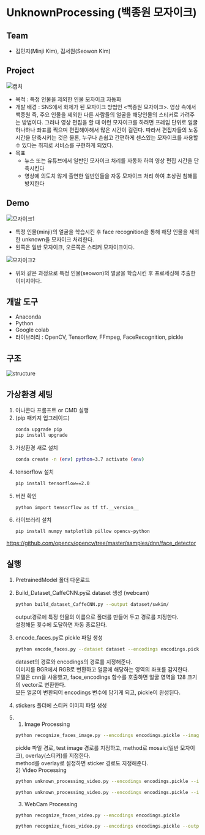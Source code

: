 # UnknownProcessing (백종원 모자이크)

## Team
* 김민지(Minji Kim), 김서원(Seowon Kim)

## Project
![캡처](https://user-images.githubusercontent.com/67955977/131096230-5f90b499-bade-4e01-90d7-8a7b0c1e51dc.PNG)
* 목적 : 특정 인물을 제외한 인물 모자이크 자동화
* 개발 배경 : SNS에서 화제가 된 모자이크 방법인 <백종원 모자이크>. 영상 속에서 백종원 즉, 주요 인물을 제외한 다른 사람들의 얼굴을 해당인물의 스티커로 가려주는 방법이다. 그러나 영상 편집을 할 때 이런 모자이크를 하려면 프레임 단위로 얼굴 하나하나 좌표를 찍으며 편집해야해서 많은 시간이 걸린다. 따라서 편집자들의 노동 시간을 단축시키는 것은 물론, 누구나 손쉽고 간편하게 센스있는 모자이크를 사용할 수 있다는 취지로 서비스를 구현하게 되었다.
* 목표
    * 뉴스 또는 유튜브에서 일반인 모자이크 처리를 자동화 하여 영상 편집 시간을 단축시킨다
    * 영상에 의도치 않게 출연한 일반인들을 자동 모자이크 처리 하여 초상권 침해를 방지한다


## Demo
![모자이크1](https://user-images.githubusercontent.com/67955977/131105868-b3a15009-d455-40e5-a56b-79726225b521.PNG)
* 특정 인물(minji)의 얼굴을 학습시킨 후 face recognition을 통해 해당 인물을 제외한 unknown을 모자이크 처리한다.
* 왼쪽은 일반 모자이크, 오른쪽은 스티커 모자이크이다.
   
   
![모자이크2](https://user-images.githubusercontent.com/67955977/131106432-b76cab82-91f2-4519-9301-44deb8b64fb7.PNG)
* 위와 같은 과정으로 특정 인물(seowon)의 얼굴을 학습시킨 후 프로세싱해 추출한 이미지이다. 


## 개발 도구
* Anaconda 
* Python
* Google colab 
* 라이브러리 : OpenCV, Tensorflow, FFmpeg, FaceRecognition, pickle


## 구조
![structure](https://user-images.githubusercontent.com/67955977/131110753-780676cb-7684-419c-9e83-271b36ac632d.PNG)


## 가상환경 세팅

1. 아나콘다 프롬프트 or CMD 실행
2. (pip 패키지 업그레이드)
    ```bash
    conda upgrade pip
    pip install upgrade
    ```
3. 가상환경 새로 설치
    ```bash
    conda create -n (env) python=3.7 activate (env)
    ```
4. tensorflow 설치
    ```bash
    pip install tensorflow==2.0
    ```
5. 버전 확인
    ```bash
    python import tensorflow as tf tf.__version__
    ```
6. 라이브러리 설치
    ```bash
    pip install numpy matplotlib pillow opencv-python
    ```
    
    
https://github.com/opencv/opencv/tree/master/samples/dnn/face_detector

## 실행
1. PretrainedModel 폴더 다운로드   
2. Build_Dataset_CaffeCNN.py로 dataset 생성 (webcam)  
   ```bash
   python build_dataset_CaffeCNN.py --output dataset/swkim/
   ```
   output경로에 특정 인물의 이름으로 폴더를 만들어 두고 경로를 지정한다.   
   설정해둔 횟수에 도달하면 자동 종료된다.   
3. encode_faces.py로 pickle 파일 생성   
   ```bash
   python encode_faces.py --dataset dataset --encodings encodings.pickle
   ```
   dataset의 경로와 encodings의 경로를 지정해준다.  
   이미지를 BGR에서 RGB로 변환하고 얼굴에 해당하는 영역의 좌표를 감지한다.  
   모델은 cnn을 사용했고, face_encodings 함수를 호출하면 얼굴 영역을 128 크기의 vector로 변환한다.  
   모든 얼굴이 변환되어 encodings 변수에 담기게 되고, pickle이 완성된다.  

4. stickers 폴더에 스티커 이미지 파일 생성   
5. 1) Image Processing  
   ```bash
   python recognize_faces_image.py --encodings encodings.pickle --image testset/test.jpg --method overlay --sticker stickers/mj.png
   ```
   pickle 파일 경로, test image 경로를 지정하고, method로 mosaic(일반 모자이크), overlay(스티커)를 지정한다.    
   method를 overlay로 설정하면 sticker 경로도 지정해준다.  
   2) Video Processing  
   ```bash
   python unknown_processing_video.py --encodings encodings.pickle --input videos/video.mp4
   ```
   ```bash
   python unknown_processing_video.py --encodings encodings.pickle --input videos/video.mp4 --method overlay --sticker stickers/osw.png
   ```
   3) WebCam Processing  
   ```bash
   python recognize_faces_video.py --encodings encodings.pickle
   ```
   ```bash
   python recognize_faces_video.py --encodings encodings.pickle --output output/jurassic_park_trailer_output.avi --display 0 --method overlay --sticker overlay_stickers/sticker.png
   ```
